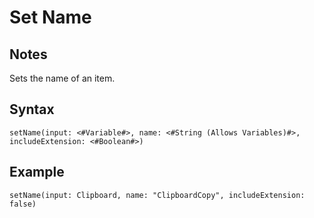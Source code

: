 # Set Name
## Notes
Sets the name of an item.
## Syntax
```
setName(input: <#Variable#>, name: <#String (Allows Variables)#>, includeExtension: <#Boolean#>)
```
## Example
```
setName(input: Clipboard, name: "ClipboardCopy", includeExtension: false)
```